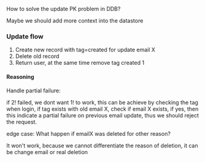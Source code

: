 How to solve the update PK problem in DDB?

Maybe we should add more context into the datastore

### Update flow

1. Create new record with tag=created for update email X
2. Delete old record
3. Return user, at the same time remove tag created 1

#### Reasoning

Handle partial failure:

if 2! failed, we dont want 1! to work, this can be achieve by checking the tag when login, if tag exists with old email X, check if email X exists, if yes, then this indicate a partial failure on previous email update, thus we should reject the request.

edge case: What happen if emailX was deleted for other reason?

It won't work, because we cannot differentiate the reason of deletion, it can be change email or real deletion 
